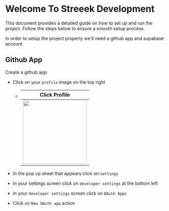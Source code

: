 # Welcome To Streeek Development
This document provides a detailed guide on how to set up and run the project. 
Follow the steps below to ensure a smooth setup process.

In order to setup the project properly we'll need a github app and supabase account

## Github App
Create a github app
- Click on your `profile` image on the top right 
  - | Click Profile                                                           |
      |-------------------------------------------------------------------------|
      | <img src="~/.github/images/setup/github/click_profile.png" width="200"> |

- In the pop up sheet that appears click on `settings`
- In your settings screen click on `developer settings` at the bottom left
- In your `developer settings` screen click on `OAuth Apps`
- Click on `New OAuth app` action